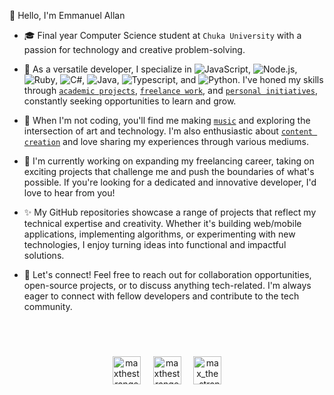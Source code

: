 👋 Hello, I'm Emmanuel Allan

- 🎓 Final year Computer Science student at `Chuka University` with a passion for technology and creative problem-solving.
- 🌱 As a versatile developer, I specialize in ![JavaScript](https://img.shields.io/badge/-JavaScript-05122A?&logo=JavaScript), ![Node.js](https://img.shields.io/badge/-Node.js-05122A?&logo=node.js), ![Ruby](https://img.shields.io/badge/-Ruby-05122A?&logo=Ruby), ![C#](https://img.shields.io/badge/-C%23-05122A?&logo=csharp), ![Java](https://img.shields.io/badge/-Java-05122A?&logo=openjdk), ![Typescript](https://img.shields.io/badge/-Typescript-05122A?&logo=typescript), and ![Python](https://img.shields.io/badge/-Python-05122A?&logo=python). I've honed my skills through [`academic projects`](https://code.maxthestranger.com/projects#academic/), [`freelance work`](https://code.maxthestranger.com/projects#freelance/), and [`personal initiatives`](https://code.maxthestranger.com/projects#personal/), constantly seeking opportunities to learn and grow.
- 🎵 When I'm not coding, you'll find me making [`music`](https://music.maxthestranger.com/) and exploring the intersection of art and technology. I'm also enthusiastic about [`content creation`](https://www.youtube.com/@maxthestranger) and love sharing my experiences through various mediums.
- 🔭 I'm currently working on expanding my freelancing career, taking on exciting projects that challenge me and push the boundaries of what's possible. If you're looking for a dedicated and innovative developer, I'd love to hear from you!
- ✨ My GitHub repositories showcase a range of projects that reflect my technical expertise and creativity. Whether it's building web/mobile applications, implementing algorithms, or experimenting with new technologies, I enjoy turning ideas into functional and impactful solutions.

- 🌟 Let's connect! Feel free to reach out for collaboration opportunities, open-source projects, or to discuss anything tech-related. I'm always eager to connect with fellow developers and contribute to the tech community.

<br />

<div align="center" style="margin: 40px 0">
<a href="https://www.linkedin.com/in/maxthestranger/" target="_blank"><img align="center" src="https://img.icons8.com/cute-clipart/64/000000/linkedin.png" alt="maxthestranger" height="45" width="45" /></a>&nbsp;&nbsp;&nbsp;&nbsp;
<a href="https://twitter.com/maxthestranger" target="_blank"><img align="center" src="https://img.icons8.com/cute-clipart/64/000000/twitter.png" alt="maxthestranger" height="45" width="45" /></a> &nbsp;&nbsp;&nbsp;
<a href="https://instagram.com/max_the_stranger" target="_blank"><img align="center" src="https://img.icons8.com/cute-clipart/64/000000/instagram-new.png" alt="max_the_stranger" height="45" width="45" /></a>
</div>
